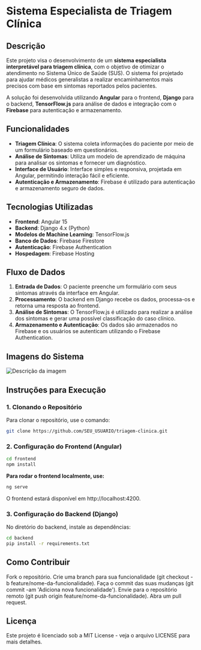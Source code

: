 # Sistema Especialista de Triagem Clínica

## Descrição

Este projeto visa o desenvolvimento de um **sistema especialista interpretável para triagem clínica**, com o objetivo de otimizar o atendimento no Sistema Único de Saúde (SUS). O sistema foi projetado para ajudar médicos generalistas a realizar encaminhamentos mais precisos com base em sintomas reportados pelos pacientes.

A solução foi desenvolvida utilizando **Angular** para o frontend, **Django** para o backend, **TensorFlow.js** para análise de dados e integração com o **Firebase** para autenticação e armazenamento.

## Funcionalidades

- **Triagem Clínica**: O sistema coleta informações do paciente por meio de um formulário baseado em questionários.
- **Análise de Sintomas**: Utiliza um modelo de aprendizado de máquina para analisar os sintomas e fornecer um diagnóstico.
- **Interface de Usuário**: Interface simples e responsiva, projetada em Angular, permitindo interação fácil e eficiente.
- **Autenticação e Armazenamento**: Firebase é utilizado para autenticação e armazenamento seguro de dados.

## Tecnologias Utilizadas

- **Frontend**: Angular 15
- **Backend**: Django 4.x (Python)
- **Modelos de Machine Learning**: TensorFlow.js
- **Banco de Dados**: Firebase Firestore
- **Autenticação**: Firebase Authentication
- **Hospedagem**: Firebase Hosting

## Fluxo de Dados

1. **Entrada de Dados**: O paciente preenche um formulário com seus sintomas através da interface em Angular.
2. **Processamento**: O backend em Django recebe os dados, processa-os e retorna uma resposta ao frontend.
3. **Análise de Sintomas**: O TensorFlow.js é utilizado para realizar a análise dos sintomas e gerar uma possível classificação do caso clínico.
4. **Armazenamento e Autenticação**: Os dados são armazenados no Firebase e os usuários se autenticam utilizando o Firebase Authentication.

## Imagens do Sistema

![Descrição da imagem](https://drive.google.com/uc?id=12duO4kv7c9WQp1OIMLARdODdIQgkUpnU)

## Instruções para Execução

### 1. Clonando o Repositório

Para clonar o repositório, use o comando:

```bash
git clone https://github.com/SEU_USUARIO/triagem-clinica.git
```

### 2. Configuração do Frontend (Angular)
```bash
cd frontend
npm install
```

**Para rodar o frontend localmente, use:**
```bash
ng serve
```
O frontend estará disponível em http://localhost:4200.

### 3. Configuração do Backend (Django)
No diretório do backend, instale as dependências:

``` bash
cd backend
pip install -r requirements.txt
```

## Como Contribuir
Fork o repositório.
Crie uma branch para sua funcionalidade (git checkout -b feature/nome-da-funcionalidade).
Faça o commit das suas mudanças (git commit -am 'Adiciona nova funcionalidade').
Envie para o repositório remoto (git push origin feature/nome-da-funcionalidade).
Abra um pull request.


## Licença
Este projeto é licenciado sob a MIT License - veja o arquivo LICENSE para mais detalhes.
